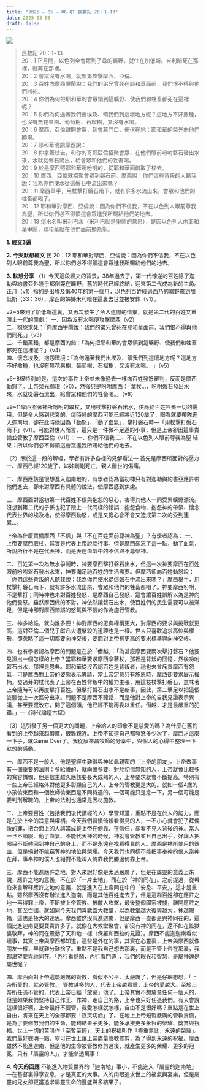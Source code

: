 ```yaml
---
title: "2025 – 05 – 06 QT 民數記 20：1~13"
date: 2025-05-06
draft: false
---
```


![](/images/qt.jpg)
> 民數記 20：1\~13  
> 20：1 正月間，以色列全會眾到了尋的曠野，就住在加低斯。米利暗死在那裡，就葬在那裡。  
> 20：2 會眾沒有水喝，就聚集攻擊摩西、亞倫。  
> 20：3 百姓向摩西爭鬧說：我們的弟兄曾死在耶和華面前，我們恨不得與他們同死。  
> 20：4 你們為何把耶和華的會眾領到這曠野、使我們和牲畜都死在這裡呢？  
> 20：5 你們為何逼著我們出埃及、領我們到這壞地方呢？這地方不好撒種，也沒有無花果樹、葡萄樹、石榴樹，又沒有水喝。  
> 20：6 摩西、亞倫離開會眾，到會幕門口，俯伏在地；耶和華的榮光向他們顯現。  
> 20：7 耶和華曉諭摩西說：  
> 20：8 你拿著杖去，和你的哥哥亞倫招聚會眾，在他們眼前吩咐磐石發出水來，水就從磐石流出，給會眾和他們的牲畜喝。  
> 20：9 於是摩西照耶和華所吩咐的，從耶和華面前取了杖去。  
> 20：10 摩西、亞倫就招聚會眾到磐石前。摩西說：你們這些背叛的人聽我說：我為你們使水從這磐石中流出來嗎？  
> 20：11 摩西舉手，用杖擊打磐石兩下，就有許多水流出來，會眾和他們的牲畜都喝了。  
> 20：12 耶和華對摩西、亞倫說：因為你們不信我，不在以色列人眼前尊我為聖，所以你們必不得領這會眾進我所賜給他們的地去。  
> 20：13 這水名叫米利巴水（米利巴就是爭鬧的意思），是因以色列人向耶和華爭鬧，耶和華就在他們面前顯為聖。  



**1. 經文3遍**

**2. 今天默想經文**
民 20：12 耶和華對摩西、亞倫說：因為你們不信我，不在以色列人眼前尊我為聖，所以你們必不得領這會眾進我所賜給他們的地去。

**3. 默想分享**
（1）今天這段經文的背景，38年過去了，第一代悖逆的百姓除了迦勒與約書亞外幾乎都倒斃在曠野，舊的時代已經終結，迎來第二代成為新的主角。正月（v1）指的是出埃及第40年的第一個月，以色列百姓經過西乃的曠野來到加低斯（33：36），摩西的姊姊米利暗在這裏去世並被安葬（v1）。

v2~5來到了加低斯這裏，又再次發生了令人遺憾的情景，就是第二代的百姓又重演上一代的鬧劇：
一、因為沒有水喝便攻擊摩西（v2）  
二、抱怨求死：「向摩西爭鬧說：我們的弟兄曾死在耶和華面前，我們恨不得與他們同死。」（v3）  
三、千錯萬錯，都是摩西的錯：「為何把耶和華的會眾領到這曠野、使我們和牲畜都死在這裡呢？」（v4）  
四、懷念埃及，抱怨環境：「為何逼著我們出埃及、領我們到這壞地方呢？這地方不好撒種，也沒有無花果樹、葡萄樹、石榴樹，又沒有水喝。 」（v5）  

v6~8很特別的是，這次的事件上帝並未像過去一樣向百姓發怒審判，反而是摩西動怒了。上帝榮光顯現（v6），然後只是吩咐摩西：「拿杖…，吩咐磐石發出水來，水就從磐石流出，給會眾和他們的牲畜喝。」（v8）

v9~11摩西照著神所吩咐的取杖，又用杖擊打磐石出水，供應給百姓牲畜一切的需用。但是令人感到悲哀的，這時候的摩西可能已經將近120歲了，眼看就要帶隊進入迦南地，卻在此時他因為「動怒」、「動了血氣」，擊打磐石時—「用杖擊打磐石兩下」（v1）。可能對世人而言，這只是一件微不足道的小事，但是上帝卻因這事責備並管教了摩西亞倫（v11）：
一、你們不信我
二、不在以色列人眼前尊我為聖
結果：所以你們必不得領這會眾進我所賜給他們的地去。  

（2）關於這一段的解經，學者有許多各樣的見解看法—
首先是摩西所面對的壓力
一、摩西已經120歲了，姊姊剛剛死亡，親人離世的傷痛。

二、摩西應該是很想進入迦南地的，有學者認為當初神只有對迦勒與約書亞應許帶他們進去，卻未對摩西有具體的說法，使摩西感到焦慮。

三、摩西面對當初第一代百姓不信與抱怨的惡心，害得其他人一同受累曠野漂流。沒想到第二代的子孫也犯了跟上一代同樣的錯誤：抱怨食物、抱怨神的帶領、懷念代表世界的埃及地，使得摩西動怒，或是又擔心會不會又造成第二次的受到連  累…。  

上帝為什麼責備摩西「不信」與「不在百姓面前尊神為聖」？有學者認為：
一、上帝要摩西取杖，其實是代表上帝說話行事。但是摩西卻忘了這一點，動了血氣，所說所行不是在代表神，而是表達血氣中的不信與不尊榮神。  

二、百姓第一次為無水爭鬧時，神要摩西擊打磐石出水，但這一次神要摩西在百姓眼前吩咐磐石發出水來，神要滿足祂百姓的生活需要。但摩西卻向百姓動怒說：「你們這些背叛的人聽我說：我為你們使水從這磐石中流出來嗎？」摩西舉手，用杖擊打磐石兩下，就有許多水流出來，會眾和他們的牲畜都喝了。神要摩西吩咐，不是擊打；同時神也未對百姓發怒，是摩西自己發怒，這會讓百姓誤解以為是神向他們發怒。雖然摩西做的不對，神依然讓磐石出水，使百姓們的民生需要可以被滿足，但是神卻對摩西錯誤的怒氣與不信的作為施行管教。  

三、神多給誰，就向誰多要！神對摩西的恩典權柄更大，對摩西的要求與挑戰就更高，這對亞倫二個兒子獻凡火遭擊殺的道理也是一樣。世人只喜歡追求高位與權勢，卻忽略了這一切都要向神交帳，要面對上帝有更高的要求標準與向神交帳。  

四、也有學者認為摩西的問題是在於「僭越」：「為甚麼摩西要兩次擊打磐石？他要見證出一個怎樣的上帝？當耶和華要求摩西拿著杖，那裡是背叛的回憶，然後吩咐磐石出水，那裡是恩典。耶和華從沒否認百姓是背叛者，祂也未曾斥責摩西有怨氣，可是摩西對上帝的姿態表示異議，當上帝定意只有施恩時，摩西卻要求展示權柄。發過芽的杖代表了上帝在百姓背叛中的權力主張，用這枝杖擊打磐石，意味著上帝隨時可以再度擊打百姓。但擊打磐石出水不是新事，因此，第二擊足以把這個姿態從上一次區分出來。問題不是摩西不聽話，而是他對上帝的自我見證表示異議，甚至要竄改它，開了這個頭，他已經不能再委以重任。僭越，才是最嚴重的犯錯。」—《時代論壇古斌》

（3）這引發了另一個更大的問題，上帝給人的印象不是慈愛的嗎？為什麼在舊約看到的上帝越來越嚴厲，很難親近。上帝不知道自己都發怒多少次了，摩西才這麼一下子，就Game Over了。我從康來昌牧師的分享中，與個人的心得中整理一下默想的感動。

一、摩西不是一般人，他是聖經中難得與神如此親密的「上帝的朋友」。上帝做事有一個重要的法則：多給誰的，就向誰多要。對於初信無知的人，上帝就會比較多的寬容憐憫，但是信主越久應該要長大成熟的人，上帝要求就會不斷提高。特別有一些上帝已經格外對他更多彰顯自己的人，上帝的管教更是大的。就如一個4歲的小孩偷東西和一個牧師偷東西是不同待遇的，一個可能只是念一下，另一個可能是要判刑解職的，上帝的法則也通常是因材施教。

二、上帝要百姓（包括我們後代讀經的人）學習知道，重點不是在於人的能力，而是在於上帝的旨意與權柄。今天我們習慣倚賴看得見的人，一不小心就會犯了拜偶像的罪，把台面上的人誤當成是上帝在倚靠、在信任，卻看不見人背後的神。當人一旦不順服、動了血氣、不能代表神的時候，神就會管教並且自己出手，好讓人把眼目不斷轉回到神自己的身上，而不是永遠在找看得見的人。摩西是神所使用的器皿，但是絕對不能竊奪神的地位與榮耀。今天我們也同樣不能把事奉神的僕人當神在拜，事奉神的僕人也絕對不能叫人倚靠我們勝過倚靠上帝。

三、摩西不能進應許之地，對人來說好像是太過嚴厲了，但是在屬靈的意義上來說，應許之地的意義，不在於「一片土地」，而在於「神的同在」。之前提過，從希伯來書解釋應許之地的意義，就是進入在上帝同在中的「安息、平安」，這才是重點。雖然摩西沒有辦法進入迦南，而是其他百姓進去了，但是這群百姓卻在應許之地一再得罪上帝，不斷被上帝管教、被敵人攻擊，最後整個國家被擄，離開應許之地，甚至亡國。就如同今天我們喜歡蓋大教堂，以為教堂越大復興越大，神越賜福，這也是極大的迷思。摩西雖然沒有進迦南，但是摩西一直都是與神同在的，這個比進迦南更要寶貴許多了。就像在大教堂聚會，卻沒有神的同在，還不如在監獄裏敬拜，神的同在震動了天和地一樣（保羅和西拉的見證）。摩西不能進迦南看似壞事，其實上帝與摩西都知道，這些是外在的事，其實在心靈裏，上帝與摩西就像朋友一樣，早就難分難捨了。重點不是我自己想去那裏，而是不管上帝在那裏，我都渴望要與祂同在。「外行看熱鬧，內行看門道」，我們的眼光和智慧，是屬神還是屬世呢？

四、摩西面對上帝這麼嚴厲的管教，看似不公平、太嚴厲了，但是仔細想想，「上帝所愛的，就必管教。」管教越多的人，代表上帝越看重，上帝的愛越大。至於上帝所任憑不管的，代表上帝已經「放棄」他了。上帝其實不想放棄任何一個人的，但是如果我們堅持自己作王、作神，走自己的路，上帝也只好任憑我們。有人會說這樣很好啊，上帝最好不要管，我愛怎樣就怎樣，自由不是很好嗎？重點是在世上自由，將來在天上的全部都要「哀哭切齒」了。在地上上帝短暫嚴厲的管教責備，是為了要修剪我們的生命，能夠結果子更多，能多承接更多永恆的榮耀、獎賞與祝福。世上一切的苦叫作「至暫至輕」，天上的祝福叫作「極重無比，永遠的榮耀」。我們最好聰明一點，寧可在世上讓上帝盡量管教修剪，為了得到永遠的祝福。摩西雖然不能進迦南，但是他的生命被管教修剪過後，就產生更多的榮耀、更多的冠冕，只有「屬靈的人」，才能參透萬事！

**4. 今天的回應**
不能進入物質世界的「迦南地」事小，不能進入「屬靈的迦南地」—在基督裏得享安息，才是真正的大事。人的肉眼追求世上的福氣與宴樂，但是屬靈的兒女卻更當追求屬靈生命的豐盛與多結果子。

